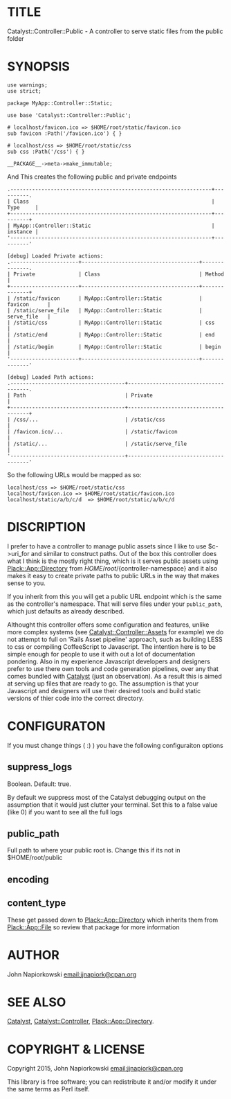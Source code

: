 # TITLE

Catalyst::Controller::Public - A controller to serve static files from the public folder

# SYNOPSIS

    use warnings;
    use strict;

    package MyApp::Controller::Static;

    use base 'Catalyst::Controller::Public';

    # localhost/favicon.ico => $HOME/root/static/favicon.ico
    sub favicon :Path('/favicon.ico') { }

    # localhost/css => $HOME/root/static/css
    sub css :Path('/css') { }

    __PACKAGE__->meta->make_immutable;

And This creates the following public and private endpoints

    .-----------------------------------------------------------------+----------.
    | Class                                                           | Type     |
    +-----------------------------------------------------------------+----------+
    | MyApp::Controller::Static                                       | instance |
    '-----------------------------------------------------------------+----------'

    [debug] Loaded Private actions:
    .----------------------+--------------------------------------+--------------.
    | Private              | Class                                | Method       |
    +----------------------+--------------------------------------+--------------+
    | /static/favicon      | MyApp::Controller::Static            | favicon      |
    | /static/serve_file   | MyApp::Controller::Static            | serve_file   |
    | /static/css          | MyApp::Controller::Static            | css          |
    | /static/end          | MyApp::Controller::Static            | end          |
    | /static/begin        | MyApp::Controller::Static            | begin        |
    '----------------------+--------------------------------------+--------------'

    [debug] Loaded Path actions:
    .-------------------------------------+--------------------------------------.
    | Path                                | Private                              |
    +-------------------------------------+--------------------------------------+
    | /css/...                            | /static/css                          |
    | /favicon.ico/...                    | /static/favicon                      |
    | /static/...                         | /static/serve_file                   |
    '-------------------------------------+--------------------------------------'

So the following URLs would be mapped as so:

    localhost/css => $HOME/root/static/css
    localhost/favicon.ico => $HOME/root/static/favicon.ico
    localhost/static/a/b/c/d  => $HOME/root/static/a/b/c/d

# DISCRIPTION

I prefer to have a controller to manage public assets since I like to use $c->uri\_for
and similar to construct paths.  Out of the box this controller does what I think is
the mostly right thing, which is it serves public assets using [Plack::App::Directory](https://metacpan.org/pod/Plack::App::Directory)
from $HOME/root/${controller-namespace} and it also makes it easy to create private
paths to public URLs in the way that makes sense to you.

If you inherit from this you will get a public URL endpoint which is the same as the
controller's namespace.  That will serve files under your `public_path`, which just
defaults as already described.

Althought this controller offers some configuration and features, unlike more complex
systems (see [Catalyst::Controller::Assets](https://metacpan.org/pod/Catalyst::Controller::Assets) for example) we do not attempt to full
on 'Rails Asset pipeline' approach, such as building LESS to css or compiling CoffeeScript
to Javascript.  The intention here is to be simple enough for people to use it with
out a lot of documentation pondering.  Also in my experience Javascript developers and
designers prefer to use there own tools and code generation pipelines, over any that
comes bundled with [Catalyst](https://metacpan.org/pod/Catalyst) (just an observation).  As a result this is aimed at
serving up files that are ready to go.  The assumption is that your Javascript and designers
will use their desired tools and build static versions of thier code into the correct
directory.

# CONFIGURATON

If you must change things ( :) ) you have the following configuraiton options

## suppress\_logs

Boolean.  Default: true.

By default we suppress most of the Catalyst debugging output on the assumption that it would 
just clutter your terminal.  Set this to a false value (like 0) if you want to see all the
full logs

## public\_path

Full path to where your public root is.  Change this if its not in $HOME/root/public

## encoding

## content\_type

These get passed down to [Plack::App::Directory](https://metacpan.org/pod/Plack::App::Directory) which inherits them from [Plack::App::File](https://metacpan.org/pod/Plack::App::File)
so review that package for more information

# AUTHOR

John Napiorkowski [email:jjnapiork@cpan.org](email:jjnapiork@cpan.org)

# SEE ALSO

[Catalyst](https://metacpan.org/pod/Catalyst), [Catalyst::Controller](https://metacpan.org/pod/Catalyst::Controller), [Plack::App::Directory](https://metacpan.org/pod/Plack::App::Directory).

# COPYRIGHT & LICENSE

Copyright 2015, John Napiorkowski [email:jjnapiork@cpan.org](email:jjnapiork@cpan.org)

This library is free software; you can redistribute it and/or modify it under
the same terms as Perl itself.
